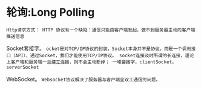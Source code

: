 
# 轮询:Long Polling
`Http请求方式：
    HTTP 协议有一个缺陷：通信只能由客户端发起，做不到服务器主动向客户端推送信息
`

Socket套接字。
`ocket是对TCP/IP协议的封装，Socket本身并不是协议，而是一个调用接口（API），通过Socket，我们才能使用TCP/IP协议。
 socket连接及时所谓的长连接，理论上客户端和服务端一旦建立连接，则不会主动断掉；
 一堆套接字，clientSocket，serverSocket
`

WebSocket。
`Websocket协议解决了服务器与客户端全双工通信的问题。`